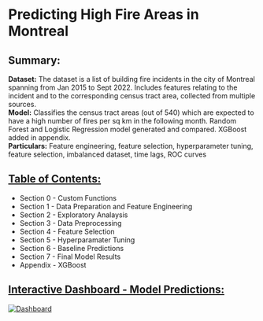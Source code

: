 # Predicting High Fire Areas in Montreal

## Summary:

**Dataset:** The dataset is a list of building fire incidents in the city of Montreal spanning from Jan 2015 to Sept 2022. Includes features relating to the incident and to the corresponding census tract area, collected from multiple sources.  
**Model:** Classifies the census tract areas (out of 540) which are expected to have a high number of fires per sq km in the following month. Random Forest and Logistic Regression model generated and compared. XGBoost added in appendix.  
**Particulars:** Feature engineering, feature selection, hyperparameter tuning, feature selection, imbalanced dataset, time lags, ROC curves

## [Table of Contents:](https://github.com/data-demirli/machine-learning/tree/main/0.%20Tree%20Based%20Methods/predicting-fires/predicting_fires_(xgboost_added).ipynb)

* Section 0 - Custom Functions
* Section 1 - Data Preparation and Feature Engineering
* Section 2 - Exploratory Analaysis
* Section 3 - Data Preprocessing
* Section 4 - Feature Selection
* Section 5 - Hyperparamater Tuning
* Section 6 - Baseline Predictions
* Section 7 - Final Model Results
* Appendix - XGBoost

## [Interactive Dashboard - Model Predictions:](https://public.tableau.com/views/ModelResults-HighRiskFireAreasMontreal/Dashboard?:language=en-US&publish=yes&:display_count=n&:origin=viz_share_link)
<div class='tableauPlaceholder' id='viz1677615047607' style='position: relative'><noscript><a href='https://public.tableau.com/views/ModelResults-HighRiskFireAreasMontreal/Dashboard?:language=en-US&publish=yes&:display_count=n&:origin=viz_share_link'><img alt='Dashboard ' src='https:&#47;&#47;public.tableau.com&#47;static&#47;images&#47;Mo&#47;ModelResults-HighRiskFireAreasMontreal&#47;Dashboard&#47;1_rss.png' style='border: none' /></a></noscript><object class='tableauViz'  style='display:none;'><param name='host_url' value='https%3A%2F%2Fpublic.tableau.com%2F' /> <param name='embed_code_version' value='3' /> <param name='site_root' value='' /><param name='name' value='ModelResults-HighRiskFireAreasMontreal&#47;Dashboard' /><param name='tabs' value='no' /><param name='toolbar' value='yes' /><param name='static_image' value='https:&#47;&#47;public.tableau.com&#47;static&#47;images&#47;Mo&#47;ModelResults-HighRiskFireAreasMontreal&#47;Dashboard&#47;1.png' /> <param name='animate_transition' value='yes' /><param name='display_static_image' value='yes' /><param name='display_spinner' value='yes' /><param name='display_overlay' value='yes' /><param name='display_count' value='yes' /><param name='language' value='en-US' /><param name='filter' value='publish=yes' /></object></div>
